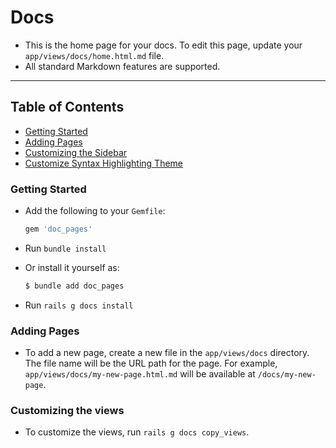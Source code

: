 # Docs

- This is the home page for your docs.  To edit this page, update your `app/views/docs/home.html.md` file.
- All standard Markdown features are supported.

---

## Table of Contents
  - [Getting Started](#getting-started)
  - [Adding Pages](#adding-pages)
  - [Customizing the Sidebar](#customizing-the-sidebar)
  - [Customize Syntax Highlighting Theme](#customize-syntax-highlighting-theme)

### <span id="getting-started">Getting Started</span>

  - Add the following to your `Gemfile`:

    ```ruby
    gem 'doc_pages'
    ```
  - Run `bundle install`
  - Or install it yourself as:

    ```bash
    $ bundle add doc_pages
    ```
  - Run `rails g docs install`


### <span id="adding-pages">Adding Pages</span>

- To add a new page, create a new file in the `app/views/docs` directory.  The file name will be the URL path for the page.  For example, `app/views/docs/my-new-page.html.md` will be available at `/docs/my-new-page`.

### <span id="customizing-the-views">Customizing the views</span>

- To customize the views, run `rails g docs copy_views`.

